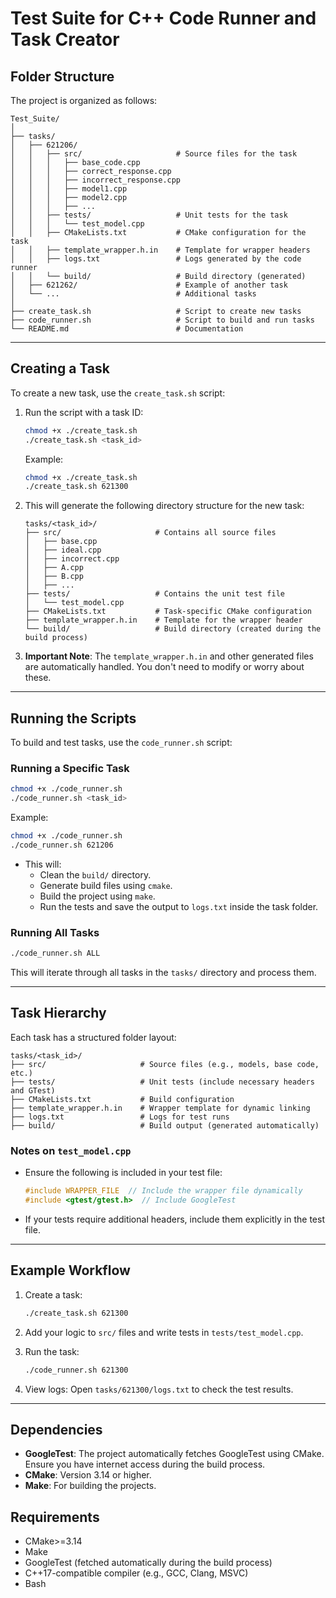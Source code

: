 # Test Suite for C++ Code Runner and Task Creator

## Folder Structure

The project is organized as follows:

```
Test_Suite/
│
├── tasks/
│   ├── 621206/
│   │   ├── src/                     # Source files for the task
│   │   │   ├── base_code.cpp
│   │   │   ├── correct_response.cpp
│   │   │   ├── incorrect_response.cpp
│   │   │   ├── model1.cpp
│   │   │   ├── model2.cpp
│   │   │   ├── ...
│   │   ├── tests/                   # Unit tests for the task
│   │   │   └── test_model.cpp
│   │   ├── CMakeLists.txt           # CMake configuration for the task
│   │   ├── template_wrapper.h.in    # Template for wrapper headers
│   │   ├── logs.txt                 # Logs generated by the code runner
│   │   └── build/                   # Build directory (generated)
│   ├── 621262/                      # Example of another task
│   └── ...                          # Additional tasks
│
├── create_task.sh                   # Script to create new tasks
├── code_runner.sh                   # Script to build and run tasks
└── README.md                        # Documentation
```

---

## Creating a Task

To create a new task, use the `create_task.sh` script:

1. Run the script with a task ID:
   ```bash
   chmod +x ./create_task.sh
   ./create_task.sh <task_id>
   ```
   Example:
   ```bash
   chmod +x ./create_task.sh
   ./create_task.sh 621300
   ```

2. This will generate the following directory structure for the new task:
   ```
   tasks/<task_id>/
   ├── src/                     # Contains all source files
   │   ├── base.cpp
   │   ├── ideal.cpp
   │   ├── incorrect.cpp
   │   ├── A.cpp
   │   ├── B.cpp
   │   ├── ...
   ├── tests/                   # Contains the unit test file
   │   └── test_model.cpp
   ├── CMakeLists.txt           # Task-specific CMake configuration
   ├── template_wrapper.h.in    # Template for the wrapper header
   └── build/                   # Build directory (created during the build process)
   ```

3. **Important Note**: The `template_wrapper.h.in` and other generated files are automatically handled. You don't need to modify or worry about these.

---

## Running the Scripts

To build and test tasks, use the `code_runner.sh` script:

### Running a Specific Task
```bash
chmod +x ./code_runner.sh
./code_runner.sh <task_id>
```
Example:
```bash
chmod +x ./code_runner.sh
./code_runner.sh 621206
```

- This will:
  - Clean the `build/` directory.
  - Generate build files using `cmake`.
  - Build the project using `make`.
  - Run the tests and save the output to `logs.txt` inside the task folder.

### Running All Tasks
```bash
./code_runner.sh ALL
```
This will iterate through all tasks in the `tasks/` directory and process them.

---

## Task Hierarchy

Each task has a structured folder layout:
```
tasks/<task_id>/
├── src/                     # Source files (e.g., models, base code, etc.)
├── tests/                   # Unit tests (include necessary headers and GTest)
├── CMakeLists.txt           # Build configuration
├── template_wrapper.h.in    # Wrapper template for dynamic linking
├── logs.txt                 # Logs for test runs
├── build/                   # Build output (generated automatically)
```

### Notes on `test_model.cpp`
- Ensure the following is included in your test file:
  ```cpp
  #include WRAPPER_FILE  // Include the wrapper file dynamically
  #include <gtest/gtest.h>  // Include GoogleTest
  ```

- If your tests require additional headers, include them explicitly in the test file.

---

## Example Workflow

1. Create a task:
   ```bash
   ./create_task.sh 621300
   ```
2. Add your logic to `src/` files and write tests in `tests/test_model.cpp`.

3. Run the task:
   ```bash
   ./code_runner.sh 621300
   ```

4. View logs:
   Open `tasks/621300/logs.txt` to check the test results.

---

## Dependencies

- **GoogleTest**: The project automatically fetches GoogleTest using CMake. Ensure you have internet access during the build process.
- **CMake**: Version 3.14 or higher.
- **Make**: For building the projects.

## Requirements
- CMake>=3.14
- Make
- GoogleTest (fetched automatically during the build process)
- C++17-compatible compiler (e.g., GCC, Clang, MSVC)
- Bash
